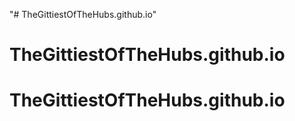 "# TheGittiestOfTheHubs.github.io" 
# TheGittiestOfTheHubs.github.io
# TheGittiestOfTheHubs.github.io
